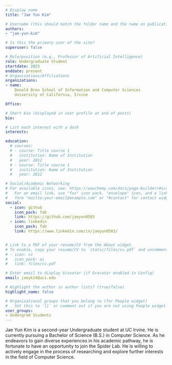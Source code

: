 ```yaml
---
# Display name
title: "Jae Yun Kim"

# Username (this should match the folder name and the name on publications)
authors:
- "jae-yun-kim"

# Is this the primary user of the site?
superuser: false

# Role/position (e.g., Professor of Artificial Intelligence)
role: Undergraduate Student
startdate: 2023
enddate: present
# Organizations/Affiliations
organizations:
- name: 
    Donald Bren School of Information and Computer Sciences
    University of California, Irvine

Office:

# Short bio (displayed in user profile at end of posts)
bio: 

# List each interest with a dash
interests:

education:
  # courses:
  # - course: Title course 1
  #   institution: Name of Institution
  #   year: 2012
  # - course: Title course 1
  #   institution: Name of Institution
  #   year: 2012

# Social/Academic Networking
# For available icons, see: https://wowchemy.com/docs/page-builder/#icons
#   For an email link, use "fas" icon pack, "envelope" icon, and a link in the
#   form "mailto:your-email@example.com" or "#contact" for contact widget.
social:
  - icon: github
    icon_pack: fab
    link: https://github.com/jaeyun0503
  - icon: linkedin
    icon_pack: fab
    link: https://www.linkedin.com/in/jaeyun0503/


# Link to a PDF of your resume/CV from the About widget.
# To enable, copy your resume/CV to `static/files/cv.pdf` and uncomment the lines below.
# - icon: cv
#   icon_pack: ai
#   link: files/cv.pdf

# Enter email to display Gravatar (if Gravatar enabled in Config)
email: jaeyk14@uci.edu

# Highlight the author in author lists? (true/false)
highlight_name: false

# Organizational groups that you belong to (for People widget)
#   Set this to `[]` or comment out if you are not using People widget.
user_groups:
- Undergrad Students
---
```

Jae Yun Kim is a second-year Undergraduate student at UC Irvine. He is currently pursuing a Bachelor of Science (B.S.) in Computer Science. As he endeavors to gain diverse experiences in his academic pathway, he is fortunate to have an opportunity to join the Spider Lab. He is willing to actively engage in the process of researching and explore further interests in the field of Computer Science.
